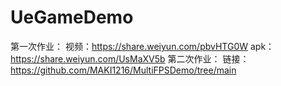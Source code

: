 # UeGameDemo
第一次作业：
视频：https://share.weiyun.com/pbvHTG0W
apk：https://share.weiyun.com/UsMaXV5b
第二次作业：
链接：https://github.com/MAKI1216/MultiFPSDemo/tree/main
